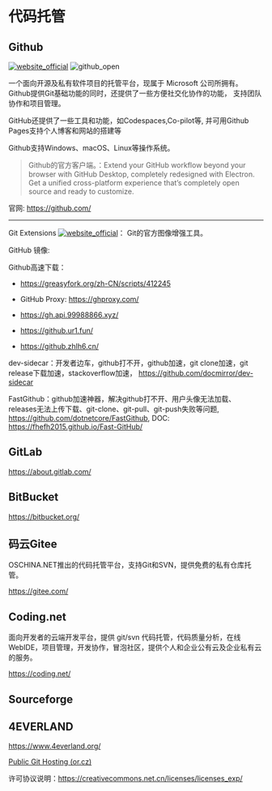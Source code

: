 # 代码托管

## Github
[![website_official](https://gitbook07.oss-cn-hangzhou.aliyuncs.com/website_official.svg)](https://desktop.github.com/) ![github_open](https://gitbook07.oss-cn-hangzhou.aliyuncs.com/github_open.svg)

一个面向开源及私有软件项目的托管平台，现属于 Microsoft 公司所拥有。Github提供Git基础功能的同时，还提供了一些方便社交化协作的功能， 支持团队协作和项目管理。

GitHub还提供了一些工具和功能，如Codespaces,Co-pilot等, 并可用Github Pages支持个人博客和网站的搭建等

Github支持Windows、macOS、Linux等操作系统。

> Github的官方客户端。：Extend your GitHub workflow beyond your browser with GitHub Desktop, completely redesigned with Electron. Get a unified cross-platform experience that’s completely open source and ready to customize.

官网: https://github.com/

-----

Git Extensions [![website_official](https://gitbook07.oss-cn-hangzhou.aliyuncs.com/website_official.svg)](https://gitextensions.github.io/)： Git的官方图像增强工具。

GitHub 镜像: 

Github高速下载：

- https://greasyfork.org/zh-CN/scripts/412245

- GitHub Proxy: https://ghproxy.com/

- https://gh.api.99988866.xyz/
- https://github.ur1.fun/
- https://github.zhlh6.cn/

dev-sidecar：开发者边车，github打不开，github加速，git clone加速，git release下载加速，stackoverflow加速， https://github.com/docmirror/dev-sidecar

FastGithub：github加速神器，解决github打不开、用户头像无法加载、releases无法上传下载、git-clone、git-pull、git-push失败等问题, https://github.com/dotnetcore/FastGithub, DOC: https://fhefh2015.github.io/Fast-GitHub/

## GitLab

https://about.gitlab.com/

## BitBucket

https://bitbucket.org/

## 码云Gitee

OSCHINA.NET推出的代码托管平台，支持Git和SVN，提供免费的私有仓库托管。

https://gitee.com/

## Coding.net

面向开发者的云端开发平台，提供 git/svn 代码托管，代码质量分析，在线 WebIDE，项目管理，开发协作，冒泡社区，提供个人和企业公有云及企业私有云的服务。

https://coding.net/

## Sourceforge

## 4EVERLAND

https://www.4everland.org/



[Public Git Hosting (or.cz)](https://repo.or.cz/)


许可协议说明：https://creativecommons.net.cn/licenses/licenses_exp/